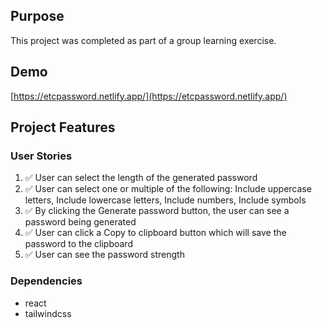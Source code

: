## Purpose

This project was completed as part of a group learning exercise.

## Demo

[https://etcpassword.netlify.app/](https://etcpassword.netlify.app/)

## Project Features

### User Stories

1. ✅ User can select the length of the generated password
2. ✅ User can select one or multiple of the following: Include uppercase letters, Include lowercase letters, Include numbers, Include symbols
3. ✅ By clicking the Generate password button, the user can see a password being generated
4. ✅ User can click a Copy to clipboard button which will save the password to the clipboard
5. ✅ User can see the password strength

### Dependencies

- react
- tailwindcss
